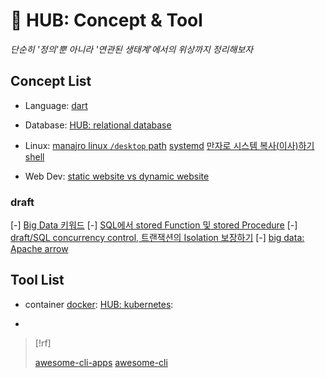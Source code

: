# 󰏢 HUB: Concept & Tool

  _단순히 '정의'뿐 아니라  '연관된 생태계'에서의 위상까지 정리해보자_



## Concept List

- Language:
  [dart](/concepts_and_tools/concepts/languages/dart/index.md)

- Database:
  [HUB: relational database](/concepts_and_tools/concepts/database/relational_database/index.md)

- Linux:
  [manajro linux `/desktop` path](/concepts_and_tools/concepts/linux/manajro_linux_desktop_path)
  [systemd](/concepts_and_tools/concepts/linux/systemd)
  [만자로 시스템 복사(이사)하기](/concepts_and_tools/concepts/linux/만자로_시스템_복사하기)
  [shell](/concepts_and_tools/concepts/linux/shell)

- Web Dev:
  [static website vs dynamic website](/concepts_and_tools/concepts/web_dev/static_website_vs_dynamic_website)


### draft

[-] [Big Data 키워드](/concepts_and_tools/draft/Big_Data_키워드)
[-] [SQL에서 stored Function 및 stored Procedure](/concepts_and_tools/draft/SQL에서_stored_Function_및_stored_Procedure)
[-] [draft/SQL concurrency control, 트랜잭션의 Isolation 보장하기](/concepts_and_tools/draft/SQL_concurrency_control,_트랜잭션의_Isolation_보장하기)
[-] [big data: Apache arrow](big_data:_Apache_arrow)


## Tool List

- container
  [docker](/concepts_and_tools/tools/docker.md):
  [HUB: kubernetes](/concepts_and_tools/tools/kubernetes/index.md):

-

> [!rf]
>
> [awesome-cli-apps](https://github.com/agarrharr/awesome-cli-apps)
> [awesome-cli](https://github.com/Kikobeats/awesome-cli)
